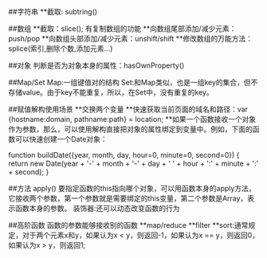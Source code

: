 ##字符串
**截取: subtring()

##数组
**截取：slice(); 有复制数组的功能
**向数组尾部添加/减少元素： push/pop
**向数组头部添加/减少元素：unshift/shift
**修改数组的万能方法：splice(索引,删除个数,添加元素...)

##对象
判断是否为对象本身的属性：hasOwnProperty()

##Map/Set
Map:一组键值对的结构
Set:和Map类似，也是一组key的集合，但不存储value。由于key不能重复，所以，在Set中，没有重复的key。

##赋值解构使用场景
**交换两个变量
**快速获取当前页面的域名和路径：var {hostname:domain, pathname:path} = location;
**如果一个函数接收一个对象作为参数，那么，可以使用解构直接把对象的属性绑定到变量中。例如，下面的函数可以快速创建一个Date对象：

function buildDate({year, month, day, hour=0, minute=0, second=0}) {
    return new Date(year + '-' + month + '-' + day + ' ' + hour + ':' + minute + ':' + second);
}

##方法
apply()
要指定函数的this指向哪个对象，可以用函数本身的apply方法，它接收两个参数，第一个参数就是需要绑定的this变量，第二个参数是Array，表示函数本身的参数。
装饰器:还可以动态改变函数的行为

##高阶函数
函数的参数能够接收别的函数
**map/reduce
**filter
**sort:通常规定，对于两个元素x和y，如果认为x < y，则返回-1，如果认为x == y，则返回0，如果认为x > y，则返回1;